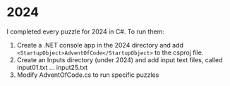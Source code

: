 # 2024
I completed every puzzle for 2024 in C#.
To run them:
1. Create a .NET console app in the 2024 directory and add `<StartupObject>AdventOfCode</StartupObject>` to the csproj file.
2. Create an Inputs directory (under 2024) and add input text files, called input01.txt ... input25.txt
3. Modify AdventOfCode.cs to run specific puzzles